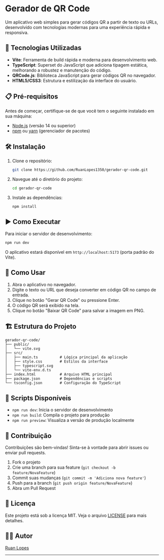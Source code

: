 # Gerador de QR Code

Um aplicativo web simples para gerar códigos QR a partir de texto ou URLs, desenvolvido com tecnologias modernas para uma experiência rápida e responsiva.

## 🚀 Tecnologias Utilizadas

- **Vite**: Ferramenta de build rápida e moderna para desenvolvimento web.
- **TypeScript**: Superset do JavaScript que adiciona tipagem estática, melhorando a robustez e manutenção do código.
- **QRCode.js**: Biblioteca JavaScript para gerar códigos QR no navegador.
- **HTML5/CSS3**: Estrutura e estilização da interface do usuário.

## 📋 Pré-requisitos

Antes de começar, certifique-se de que você tem o seguinte instalado em sua máquina:

- [Node.js](https://nodejs.org/) (versão 14 ou superior)
- [npm](https://www.npmjs.com/) ou [yarn](https://yarnpkg.com/) (gerenciador de pacotes)

## 🛠️ Instalação

1. Clone o repositório:
   ```bash
   git clone https://github.com/RuanLopes1350/gerador-qr-code.git
   ```

2. Navegue até o diretório do projeto:
   ```bash
   cd gerador-qr-code
   ```

3. Instale as dependências:
   ```bash
   npm install
   ```

## ▶️ Como Executar

Para iniciar o servidor de desenvolvimento:

```bash
npm run dev
```

O aplicativo estará disponível em `http://localhost:5173` (porta padrão do Vite).

## 📖 Como Usar

1. Abra o aplicativo no navegador.
2. Digite o texto ou URL que deseja converter em código QR no campo de entrada.
3. Clique no botão "Gerar QR Code" ou pressione Enter.
4. O código QR será exibido na tela.
5. Clique no botão "Baixar QR Code" para salvar a imagem em PNG.

## 🏗️ Estrutura do Projeto

```
gerador-qr-code/
├── public/
│   └── vite.svg
├── src/
│   ├── main.ts          # Lógica principal da aplicação
│   ├── style.css        # Estilos da interface
│   ├── typescript.svg
│   └── vite-env.d.ts
├── index.html           # Arquivo HTML principal
├── package.json         # Dependências e scripts
└── tsconfig.json        # Configuração do TypeScript
```

## 📜 Scripts Disponíveis

- `npm run dev`: Inicia o servidor de desenvolvimento
- `npm run build`: Compila o projeto para produção
- `npm run preview`: Visualiza a versão de produção localmente

## 🤝 Contribuição

Contribuições são bem-vindas! Sinta-se à vontade para abrir issues ou enviar pull requests.

1. Fork o projeto
2. Crie uma branch para sua feature (`git checkout -b feature/NovaFeature`)
3. Commit suas mudanças (`git commit -m 'Adiciona nova feature'`)
4. Push para a branch (`git push origin feature/NovaFeature`)
5. Abra um Pull Request

## 📄 Licença

Este projeto está sob a licença MIT. Veja o arquivo [LICENSE](LICENSE) para mais detalhes.

## 👨‍💻 Autor

[Ruan Lopes](https://github.com/RuanLopes1350)

---
